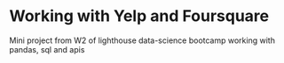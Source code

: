 # Working with Yelp and Foursquare
Mini project from W2 of lighthouse data-science bootcamp working with pandas, sql and apis
